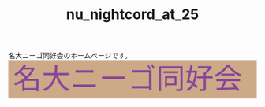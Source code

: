 <html lang="ja">
 <head>
  <link rel="stylesheet" href="docs/style.css">
</head>
<body>
 <header>
  <h1>nu_nightcord_at_25</h1>
 </header>
 名大ニーゴ同好会のホームページです。<br>
 <a href="docs"><img src="image/nu_night.svg" alt="名大ニーゴ同好会"></a>
</body>
</html>

